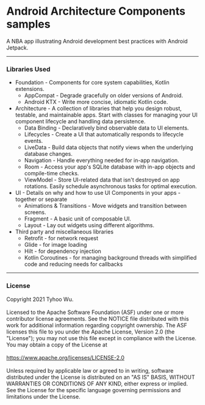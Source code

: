 # Android Architecture Components samples

A NBA app illustrating Android development best practices with Android Jetpack.

---

### Libraries Used
+ Foundation - Components for core system capabilities, Kotlin extensions.
  + AppCompat - Degrade gracefully on older versions of Android.
  + Android KTX - Write more concise, idiomatic Kotlin code.
+ Architecture - A collection of libraries that help you design robust, testable, and maintainable apps. Start with classes for managing your UI component lifecycle and handling data persistence.
  + Data Binding - Declaratively bind observable data to UI elements.
  + Lifecycles - Create a UI that automatically responds to lifecycle events.
  + LiveData - Build data objects that notify views when the underlying database changes.
  + Navigation - Handle everything needed for in-app navigation.
  + Room - Access your app's SQLite database with in-app objects and compile-time checks.
  + ViewModel - Store UI-related data that isn't destroyed on app rotations. Easily schedule asynchronous tasks for optimal execution.
+ UI - Details on why and how to use UI Components in your apps - together or separate
  + Animations & Transitions - Move widgets and transition between screens.
  + Fragment - A basic unit of composable UI.
  + Layout - Lay out widgets using different algorithms.
+ Third party and miscellaneous libraries
  + Retrofit - for network request
  + Glide - for image loading
  + Hilt - for dependency injection
  + Kotlin Coroutines - for managing background threads with simplified code and reducing needs for callbacks

---

### License
Copyright 2021 Tyhoo Wu.
<br/>
<br/>
Licensed to the Apache Software Foundation (ASF) under one or more contributor license agreements. See the NOTICE file distributed with this work for additional information regarding copyright ownership. The ASF licenses this file to you under the Apache License, Version 2.0 (the "License"); you may not use this file except in compliance with the License. You may obtain a copy of the License at
<br/>
<br/>
https://www.apache.org/licenses/LICENSE-2.0
<br/>
<br/>
Unless required by applicable law or agreed to in writing, software distributed under the License is distributed on an "AS IS" BASIS, WITHOUT WARRANTIES OR CONDITIONS OF ANY KIND, either express or implied. See the License for the specific language governing permissions and limitations under the License.
